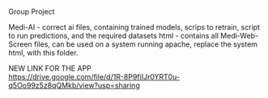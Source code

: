 Group Project

Medi-AI - correct ai files, containing trained models, scrips to retrain, script to run predictions, and the required datasets
html - contains all Medi-Web-Screen files, can be used on a system running apache, replace the system html, with this folder.


NEW LINK FOR THE APP  
https://drive.google.com/file/d/1R-8P9fiIJr0YRT0u-q5Oo99z5z8qQMkb/view?usp=sharing  
